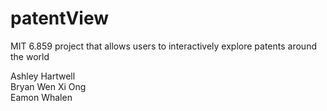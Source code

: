 # patentView
MIT 6.859 project that allows users to interactively explore patents around the world

Ashley Hartwell  
Bryan Wen Xi Ong  
Eamon Whalen  

